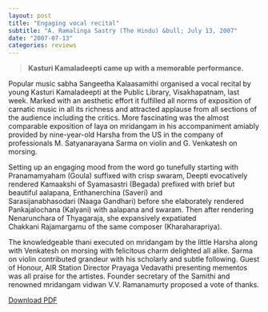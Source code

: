 ```yaml
---
layout: post
title: "Engaging vocal recital"
subtitle: "A. Ramalinga Sastry (The Hindu) &bull; July 13, 2007"
date: "2007-07-13"
categories: reviews
---
```


> **Kasturi Kamaladeepti came up with a memorable performance.**

Popular music sabha Sangeetha Kalaasamithi organised a vocal recital by young Kasturi Kamaladeepti at the Public Library, Visakhapatnam, last week. Marked with an aesthetic effort it fulfilled all norms of exposition of carnatic music in all its richness and attracted applause from all sections of the audience including the critics. More fascinating was the almost comparable exposition of laya on mridangam in his accompaniment amiably provided by nine-year-old Harsha from the US in the company of professionals M. Satyanarayana Sarma on violin and G. Venkatesh on morsing.

Setting up an engaging mood from the word go tunefully starting with Pranamamyaham (Goula) suffixed with crisp swaram, Deepti
evocatively rendered Kamaakshi of Syamasastri (Begada) prefixed with brief but beautiful aalapana, Enthanerchina (Saveri) and
Sarasijanabhasodari (Naaga Gandhari) before she elaborately rendered Pankajalochana (Kalyani) with aalapana and swaram. Then after
rendering Nenarunchara of Thyagaraja, she expansively expatiated Chakkani Rajamargamu of the same composer (Kharaharapriya).

The knowledgeable thani executed on mridangam by the little Harsha along with Venkatesh on morsing with felicitous charm delighted all alike. Sarma on violin contributed grandeur with his scholarly and subtle following. Guest of Honour, AIR Station Director Prayaga Vedavathi presenting mementos was all praise for the artistes. Founder secretary of the Samithi and renowned mridangam vidwan V.V. Ramanamurty proposed a vote of thanks.

[Download PDF]()
